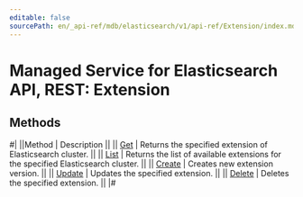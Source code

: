 ```yaml
---
editable: false
sourcePath: en/_api-ref/mdb/elasticsearch/v1/api-ref/Extension/index.md
---
```


# Managed Service for Elasticsearch API, REST: Extension

## Methods

#|
||Method | Description ||
|| [Get](get.md) | Returns the specified extension of Elasticsearch cluster. ||
|| [List](list.md) | Returns the list of available extensions for the specified Elasticsearch cluster. ||
|| [Create](create.md) | Creates new extension version. ||
|| [Update](update.md) | Updates the specified extension. ||
|| [Delete](delete.md) | Deletes the specified extension. ||
|#